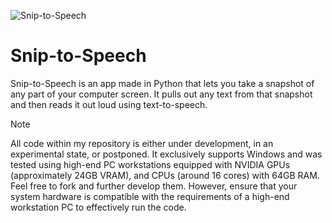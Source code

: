 ![Snip-to-Speech](https://github.com/Vinventive/Snip-to-Speech/assets/91992989/7e7badd8-0a43-4a91-b47e-041dddd782b6)
# Snip-to-Speech
Snip-to-Speech is an app made in Python that lets you take a snapshot of any part of your computer screen. It pulls out any text from that snapshot and then reads it out loud using text-to-speech.

> [!NOTE]
> All code within my repository is either under development, in an experimental state, or postponed. It exclusively supports Windows and was tested using high-end PC workstations equipped with NVIDIA GPUs (approximately 24GB VRAM), and CPUs (around 16 cores) with 64GB RAM. Feel free to fork and further develop them. However, ensure that your system hardware is compatible with the requirements of a high-end workstation PC to effectively run the code.
